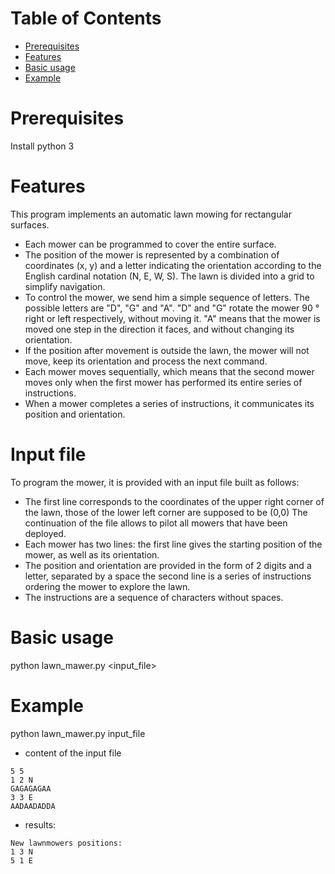 # Table of Contents #
- [Prerequisites](#prerequisites)
- [Features](#features)
- [Basic usage](#basic-usage)
- [Example](#example)


# Prerequisites #

Install python 3

# Features #
This program implements an automatic lawn mowing for rectangular surfaces.
* Each mower can be programmed to cover the entire surface.
* The position of the mower is represented by a combination of coordinates (x, y) and a letter indicating the orientation according to the English cardinal notation (N, E, W, S). The lawn is divided into a grid to simplify navigation.
* To control the mower, we send him a simple sequence of letters. The possible letters are "D", "G" and "A". "D" and "G" rotate the mower 90 ° right or left respectively, without moving it. "A" means that the mower is moved one step in the direction it faces, and without changing its orientation.
* If the position after movement is outside the lawn, the mower will not move, keep its orientation and process the next command.
* Each mower moves sequentially, which means that the second mower moves only when the first mower has performed its entire series of instructions.
* When a mower completes a series of instructions, it communicates its position and orientation.

# Input file #
To program the mower, it is provided with an input file built as follows: 
* The first line corresponds to the coordinates of the upper right corner of the lawn, those of the lower left corner are supposed to be (0,0) The continuation of the file allows to pilot all mowers that have been deployed.
* Each mower has two lines: the first line gives the starting position of the mower, as well as its orientation. 
* The position and orientation are provided in the form of 2 digits and a letter,  separated by a space the second line is a series of instructions ordering the mower to explore the lawn. 
* The instructions are a sequence of characters without spaces.


# Basic usage #
python lawn_mawer.py <input_file>

# Example #
python lawn_mawer.py input_file

* content of the input file

```console
5 5
1 2 N
GAGAGAGAA
3 3 E
AADAADADDA
```

* results:

```console
New lawnmowers positions:
1 3 N
5 1 E
```
